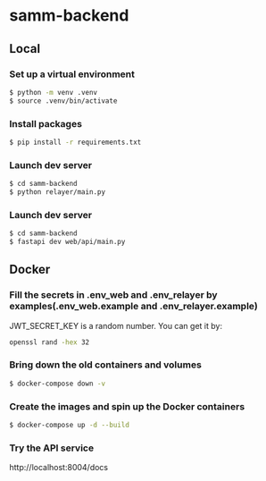 # samm-backend

## Local
### Set up a virtual environment
```sh
$ python -m venv .venv
$ source .venv/bin/activate
```

### Install packages
```sh
$ pip install -r requirements.txt
```

### Launch dev server
```sh
$ cd samm-backend
$ python relayer/main.py
```

### Launch dev server
```sh
$ cd samm-backend
$ fastapi dev web/api/main.py
```

## Docker

### Fill the secrets in .env_web and .env_relayer by examples(.env_web.example and .env_relayer.example)
JWT_SECRET_KEY is a random number. You can get it by:
```sh
openssl rand -hex 32
```

### Bring down the old containers and volumes
```sh
$ docker-compose down -v
```

### Create the images and spin up the Docker containers
```sh
$ docker-compose up -d --build
```

### Try the API service
http://localhost:8004/docs